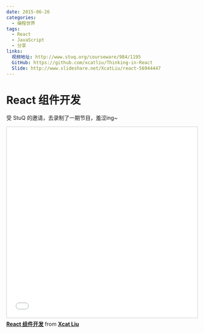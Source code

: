 ```yaml
---
date: 2015-06-26
categories:
  - 编程世界
tags:
  - React
  - JavaScript
  - 分享
links:
  视频地址: http://www.stuq.org/courseware/984/1195
  GitHub: https://github.com/xcatliu/Thinking-in-React
  Slide: http://www.slideshare.net/XcatLiu/react-56944447
---
```


# React 组件开发

受 StuQ 的邀请，去录制了一期节目，羞涩ing~

<iframe src="//www.slideshare.net/slideshow/embed_code/key/mM7pbEcOvuGEoe" width="620" height="504" frameborder="0" marginwidth="0" marginheight="0" scrolling="no" style="border:1px solid #CCC; border-width:1px; margin-bottom:5px; max-width: 100%;" allowfullscreen> </iframe> <div style="margin-bottom:5px"> <strong> <a href="//www.slideshare.net/XcatLiu/react-56944447" title="React 组件开发" target="_blank">React 组件开发</a> </strong> from <strong><a href="//www.slideshare.net/XcatLiu" target="_blank">Xcat Liu</a></strong> </div>
